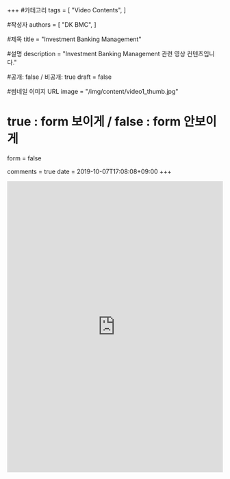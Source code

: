 +++
#카테고리
tags = [
    "Video Contents",
]

#작성자
authors = [
    "DK BMC",
]

#제목
title = "Investment Banking Management"

#설명
description = "Investment Banking Management 관련 영상 컨텐츠입니다."

#공개: false / 비공개: true
draft = false

#썸네일 이미지 URL
image = "/img/content/video1_thumb.jpg"

# true : form 보이게 / false : form 안보이게
form = false

comments = true
date = 2019-10-07T17:08:08+09:00
+++

<!-- 게시글 내용 -->
<iframe width="100%" height="680" src="https://www.youtube.com/embed/lbPKcXjVgkA" frameborder="0" allow="accelerometer; autoplay; encrypted-media; gyroscope; picture-in-picture" allowfullscreen></iframe>